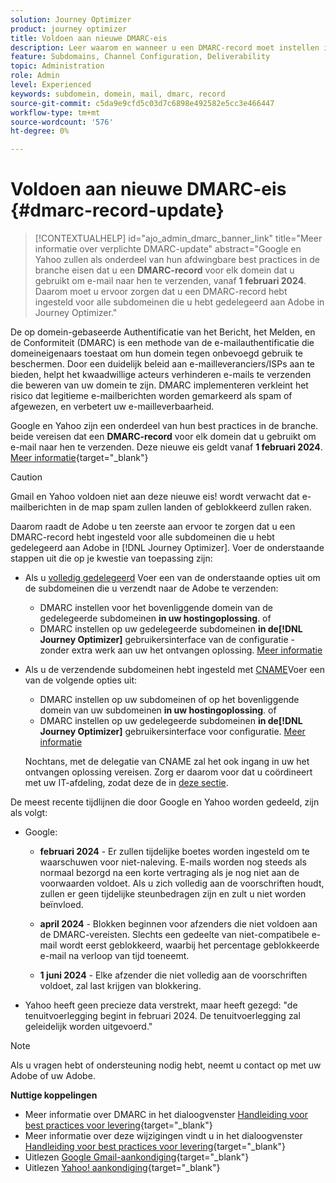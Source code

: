 ```yaml
---
solution: Journey Optimizer
product: journey optimizer
title: Voldoen aan nieuwe DMARC-eis
description: Leer waarom en wanneer u een DMARC-record moet instellen in Journey Optimizer
feature: Subdomains, Channel Configuration, Deliverability
topic: Administration
role: Admin
level: Experienced
keywords: subdomein, domein, mail, dmarc, record
source-git-commit: c5da9e9cfd5c03d7c6898e492582e5cc3e466447
workflow-type: tm+mt
source-wordcount: '576'
ht-degree: 0%

---
```


# Voldoen aan nieuwe DMARC-eis {#dmarc-record-update}

>[!CONTEXTUALHELP]
>id="ajo_admin_dmarc_banner_link"
>title="Meer informatie over verplichte DMARC-update"
>abstract="Google en Yahoo zullen als onderdeel van hun afdwingbare best practices in de branche eisen dat u een **DMARC-record** voor elk domein dat u gebruikt om e-mail naar hen te verzenden, vanaf **1 februari 2024**.<br>Daarom moet u ervoor zorgen dat u een DMARC-record hebt ingesteld voor alle subdomeinen die u hebt gedelegeerd aan Adobe in Journey Optimizer."

De op domein-gebaseerde Authentificatie van het Bericht, het Melden, en de Conformiteit (DMARC) is een methode van de e-mailauthentificatie die domeineigenaars toestaat om hun domein tegen onbevoegd gebruik te beschermen. Door een duidelijk beleid aan e-mailleveranciers/ISPs aan te bieden, helpt het kwaadwillige acteurs verhinderen e-mails te verzenden die beweren van uw domein te zijn. DMARC implementeren verkleint het risico dat legitieme e-mailberichten worden gemarkeerd als spam of afgewezen, en verbetert uw e-mailleverbaarheid.


Google en Yahoo zijn een onderdeel van hun best practices in de branche. beide vereisen dat een **DMARC-record** voor elk domein dat u gebruikt om e-mail naar hen te verzenden. Deze nieuwe eis geldt vanaf **1 februari 2024**. [Meer informatie](https://experienceleague.adobe.com/docs/deliverability-learn/deliverability-best-practice-guide/additional-resources/guidance-around-changes-to-google-and-yahoo.html#dmarc){target="_blank"}

>[!CAUTION]
>
>Gmail en Yahoo voldoen niet aan deze nieuwe eis! wordt verwacht dat e-mailberichten in de map spam zullen landen of geblokkeerd zullen raken.

Daarom raadt de Adobe u ten zeerste aan ervoor te zorgen dat u een DMARC-record hebt ingesteld voor alle subdomeinen die u hebt gedelegeerd aan Adobe in [!DNL Journey Optimizer]. Voer de onderstaande stappen uit die op je kwestie van toepassing zijn:

* Als u [volledig gedelegeerd](delegate-subdomain.md#full-subdomain-delegation) Voer een van de onderstaande opties uit om de subdomeinen die u verzendt naar de Adobe te verzenden:

   * DMARC instellen voor het bovenliggende domein van de gedelegeerde subdomeinen **in uw hostingoplossing**.
of
   * DMARC instellen op uw gedelegeerde subdomeinen **in de[!DNL Journey Optimizer]** gebruikersinterface van de configuratie - zonder extra werk aan uw het ontvangen oplossing. [Meer informatie](dmarc-record.md#implement-dmarc)

* Als u de verzendende subdomeinen hebt ingesteld met [CNAME](delegate-subdomain.md#cname-subdomain-delegation)Voer een van de volgende opties uit:

   * DMARC instellen op uw subdomeinen of op het bovenliggende domein van uw subdomeinen **in uw hostingoplossing**.
of
   * DMARC instellen op uw gedelegeerde subdomeinen **in de[!DNL Journey Optimizer]** gebruikersinterface voor configuratie. [Meer informatie](dmarc-record.md#implement-dmarc)

  Nochtans, met de delegatie van CNAME zal het ook ingang in uw het ontvangen oplossing vereisen. Zorg er daarom voor dat u coördineert met uw IT-afdeling, zodat deze de in [deze sectie](dmarc-record.md#implement-dmarc).


De meest recente tijdlijnen die door Google en Yahoo worden gedeeld, zijn als volgt:

* Google:

   * **februari 2024** - Er zullen tijdelijke boetes worden ingesteld om te waarschuwen voor niet-naleving. E-mails worden nog steeds als normaal bezorgd na een korte vertraging als je nog niet aan de voorwaarden voldoet. Als u zich volledig aan de voorschriften houdt, zullen er geen tijdelijke steunbedragen zijn en zult u niet worden beïnvloed.

   * **april 2024** - Blokken beginnen voor afzenders die niet voldoen aan de DMARC-vereisten. Slechts een gedeelte van niet-compatibele e-mail wordt eerst geblokkeerd, waarbij het percentage geblokkeerde e-mail na verloop van tijd toeneemt.

   * **1 juni 2024** - Elke afzender die niet volledig aan de voorschriften voldoet, zal last krijgen van blokkering.

* Yahoo heeft geen precieze data verstrekt, maar heeft gezegd: &quot;de tenuitvoerlegging begint in februari 2024. De tenuitvoerlegging zal geleidelijk worden uitgevoerd.&quot;

>[!NOTE]
>
>Als u vragen hebt of ondersteuning nodig hebt, neemt u contact op met uw Adobe of uw Adobe.

**Nuttige koppelingen**

* Meer informatie over DMARC in het dialoogvenster [Handleiding voor best practices voor levering](https://experienceleague.adobe.com/docs/deliverability-learn/deliverability-best-practice-guide/additional-resources/technotes/implement-dmarc.html#about){target="_blank"}
* Meer informatie over deze wijzigingen vindt u in het dialoogvenster [Handleiding voor best practices voor levering](https://experienceleague.adobe.com/docs/deliverability-learn/deliverability-best-practice-guide/additional-resources/guidance-around-changes-to-google-and-yahoo.html){target="_blank"}
* Uitlezen [Google Gmail-aankondiging](https://blog.google/products/gmail/gmail-security-authentication-spam-protection/){target="_blank"}
* Uitlezen [Yahoo! aankondiging](https://blog.postmaster.yahooinc.com/post/730172167494483968/more-secure-less-spam){target="_blank"}
